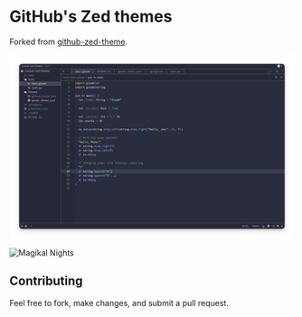 # GitHub's Zed themes

Forked from [github-zed-theme](https://github.com/PyaeSoneAungRgn/github-zed-theme).

![Gleam Dark Theme](./imgs/gleam.png)

![Magikal Nights](./art/magikal.png)

## Contributing

Feel free to fork, make changes, and submit a pull request.
